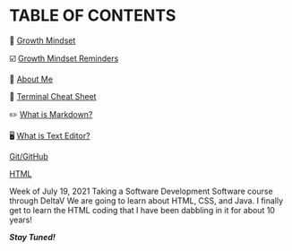 # TABLE OF CONTENTS
:brain:  [Growth Mindset](/Mindset.md)

:ballot_box_with_check:  [Growth Mindset Reminders](/Mindset.md)

:wave:  [About Me](/About_Me.md)

:open_book:  [Terminal Cheat Sheet](/Terminal_Cheat_Sheet.md)

:pencil2: [What is Markdown?](/What_is_Markdown?.md)

:desktop_computer: [What is Text Editor?](/What_is_Text_Editor?.md)

[Git/GitHub](/Git.md)

[HTML](/HTML.md)

Week of July 19, 2021
Taking a Software Development Software course through DeltaV
We are going to learn about HTML, CSS, and Java. I finally get to learn the HTML coding that I have been dabbling in it for about 10 years!

**_Stay Tuned!_**